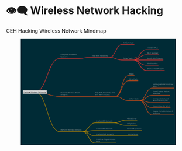 # 👁🗨 Wireless Network Hacking

CEH Hacking Wireless Network Mindmap



<figure><img src="../../../.gitbook/assets/Hacking-Wireless-Networks.png" alt=""><figcaption></figcaption></figure>
